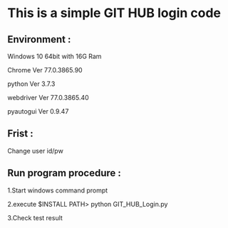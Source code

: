 # This is a simple GIT HUB login code

## Environment :

  Windows 10 64bit with 16G Ram
  
  Chrome Ver 77.0.3865.90 
  
  python Ver 3.7.3
  
  webdriver Ver 77.0.3865.40
  
  pyautogui Ver 0.9.47

## Frist :
  Change user id/pw
  
## Run program procedure :

1.Start windows command prompt 

2.execute $INSTALL PATH\> python GIT_HUB_Login.py

3.Check test result
